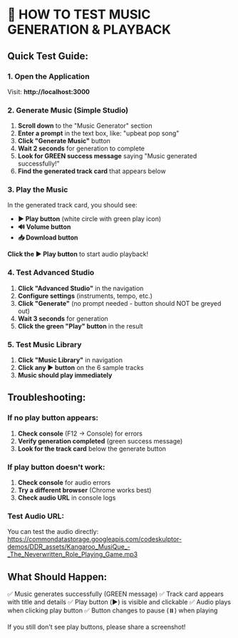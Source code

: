 # 🎵 HOW TO TEST MUSIC GENERATION & PLAYBACK

## Quick Test Guide:

### 1. **Open the Application**
Visit: **http://localhost:3000**

### 2. **Generate Music (Simple Studio)**
1. **Scroll down** to the "Music Generator" section
2. **Enter a prompt** in the text box, like: "upbeat pop song"
3. **Click "Generate Music"** button
4. **Wait 2 seconds** for generation to complete
5. **Look for GREEN success message** saying "Music generated successfully!"
6. **Find the generated track card** that appears below

### 3. **Play the Music**
In the generated track card, you should see:
- **▶️ Play button** (white circle with green play icon)
- **🔊 Volume button** 
- **📥 Download button**

**Click the ▶️ Play button** to start audio playback!

### 4. **Test Advanced Studio**
1. **Click "Advanced Studio"** in the navigation
2. **Configure settings** (instruments, tempo, etc.)
3. **Click "Generate"** (no prompt needed - button should NOT be greyed out)
4. **Wait 3 seconds** for generation
5. **Click the green "Play" button** in the result

### 5. **Test Music Library**
1. **Click "Music Library"** in navigation
2. **Click any ▶️ button** on the 6 sample tracks
3. **Music should play immediately**

## Troubleshooting:

### If no play button appears:
1. **Check console** (F12 → Console) for errors
2. **Verify generation completed** (green success message)
3. **Look for the track card** below the generate button

### If play button doesn't work:
1. **Check console** for audio errors
2. **Try a different browser** (Chrome works best)
3. **Check audio URL** in console logs

### Test Audio URL:
You can test the audio directly:
https://commondatastorage.googleapis.com/codeskulptor-demos/DDR_assets/Kangaroo_MusiQue_-_The_Neverwritten_Role_Playing_Game.mp3

## What Should Happen:
✅ Music generates successfully (GREEN message)
✅ Track card appears with title and details
✅ Play button (▶️) is visible and clickable
✅ Audio plays when clicking play button
✅ Button changes to pause (⏸️) when playing

If you still don't see play buttons, please share a screenshot!
